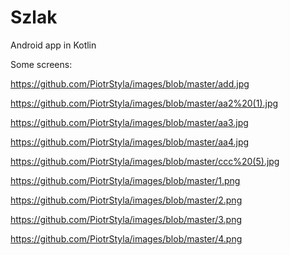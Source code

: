 # Szlak
Android app in Kotlin

Some screens:

https://github.com/PiotrStyla/images/blob/master/add.jpg

https://github.com/PiotrStyla/images/blob/master/aa2%20(1).jpg

https://github.com/PiotrStyla/images/blob/master/aa3.jpg

https://github.com/PiotrStyla/images/blob/master/aa4.jpg

https://github.com/PiotrStyla/images/blob/master/ccc%20(5).jpg

https://github.com/PiotrStyla/images/blob/master/1.png

https://github.com/PiotrStyla/images/blob/master/2.png

https://github.com/PiotrStyla/images/blob/master/3.png

https://github.com/PiotrStyla/images/blob/master/4.png
